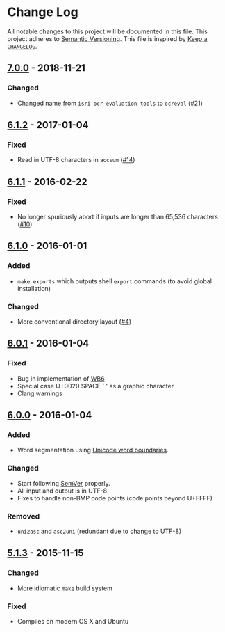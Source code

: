 # Change Log
All notable changes to this project will be documented in this file.
This project adheres to [Semantic Versioning](http://semver.org/).
This file is inspired by [Keep a `CHANGELOG`](http://keepachangelog.com/).

## [7.0.0] - 2018-11-21
### Changed
- Changed name from `isri-ocr-evaluation-tools` to `ocreval` ([#21])

## [6.1.2] - 2017-01-04
### Fixed
- Read in UTF-8 characters in `accsum` ([#14])

## [6.1.1] - 2016-02-22
### Fixed
- No longer spuriously abort if inputs are longer than 65,536 characters ([#10])

## [6.1.0] - 2016-01-01
### Added
- `make exports` which outputs shell `export` commands (to avoid global installation)

### Changed
- More conventional directory layout ([#4])

## [6.0.1] - 2016-01-04
### Fixed
- Bug in implementation of [WB6](http://unicode.org/reports/tr29/#WB6)
- Special case U+0020 SPACE ' ' as a graphic character
- Clang warnings

## [6.0.0] - 2016-01-04
### Added
- Word segmentation using [Unicode word boundaries](http://unicode.org/reports/tr29/#Word_Boundaries).

### Changed
- Start following [SemVer](http://semver.org) properly.
- All input and output is in UTF-8
- Fixes to handle non-BMP code points (code points beyond U+FFFF)

### Removed
- `uni2asc` and `asc2uni` (redundant due to change to UTF-8)

## [5.1.3] - 2015-11-15
### Changed
- More idiomatic `make` build system

### Fixed
- Compiles on modern OS X and Ubuntu

[7.0.0]: https://github.com/eddieantonio/ocreval/compare/v6.1.2...v7.0.0
[6.1.2]: https://github.com/eddieantonio/isri-ocr-evaluation-tools/compare/v6.1.1...v6.1.2
[6.1.1]: https://github.com/eddieantonio/isri-ocr-evaluation-tools/compare/v6.1.0...v6.1.1
[6.1.0]: https://github.com/eddieantonio/isri-ocr-evaluation-tools/compare/v6.0.1...v6.1.0
[6.0.1]: https://github.com/eddieantonio/isri-ocr-evaluation-tools/compare/v6.0.0...v6.0.1
[6.0.0]: https://github.com/eddieantonio/isri-ocr-evaluation-tools/compare/v5.1.3...v6.0.0
[5.1.3]: https://github.com/eddieantonio/isri-ocr-evaluation-tools/compare/v5.1.0...v5.1.3

[#4]: https://github.com/eddieantonio/isri-ocr-evaluation-tools/issues/4
[#10]: https://github.com/eddieantonio/isri-ocr-evaluation-tools/issues/10
[#14]: https://github.com/eddieantonio/isri-ocr-evaluation-tools/issues/14
[#21]: https://github.com/eddieantonio/ocreval/issues/21
